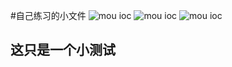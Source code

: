 #自己练习的小文件
![mou ioc](http://e.picphotos.baidu.com/album/s%3D900%3Bq%3D90/sign=37f9cdc1ceea15ce45eeec09863b4bce/d788d43f8794a4c249dc446f09f41bd5ac6e39f2.jpg)
![mou ioc](http://img5.imgtn.bdimg.com/it/u=1693603256,2017753905&fm=11&gp=0.jpg)
![mou ioc](http://img5.imgtn.bdimg.com/it/u=1693603256,2017753905&fm=11&gp=0.jpg)
## 这只是一个小测试